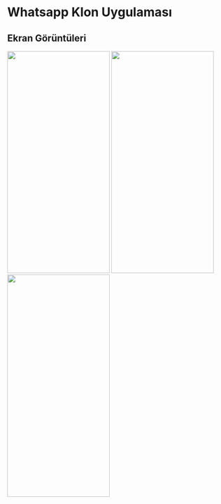 # Whatsapp Klon Uygulaması
 
## Ekran Görüntüleri
 
<p float="left">
<img src="https://user-images.githubusercontent.com/44132199/178778320-3068e73d-037a-4b2c-b11f-e9999aa481f1.png" width="234" height="506.4" />
<img src="https://user-images.githubusercontent.com/44132199/178778339-b9708836-7e65-4eee-bd36-5ec0bc096c35.png" width="234" height="506.4" /> 
<img src="https://user-images.githubusercontent.com/44132199/178778331-9f0ecb84-01be-40f6-a212-884ff0589bc2.png" width="234" height="506.4" />
</p>
